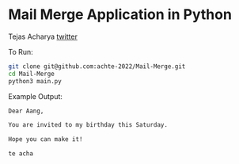 # Mail Merge Application in Python

Tejas Acharya [twitter](https://twitter.com/achte_te)

To Run:

```sh
git clone git@github.com:achte-2022/Mail-Merge.git
cd Mail-Merge
python3 main.py
```


Example Output:

```txt
Dear Aang,

You are invited to my birthday this Saturday.

Hope you can make it!

te acha
```